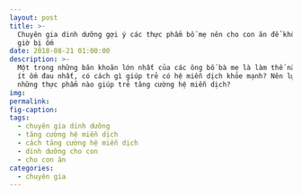 ```yaml
---
layout: post
title: >-
  Chuyên gia dinh dưỡng gợi ý các thực phẩm bố mẹ nên cho con ăn để không bao
  giờ bị ốm
date: 2018-08-21 01:00:00
description: >-
  Một trong những băn khoăn lớn nhất của các ông bố bà mẹ là làm thế nào để trẻ
  ít ốm đau nhất, có cách gì giúp trẻ có hệ miễn dịch khỏe mạnh? Nên lựa chọn
  những thực phẩm nào giúp trẻ tăng cường hệ miễn dịch?
img:
permalink:
fig-caption:
tags:
  - chuyên gia dinh dưỡng
  - tăng cường hệ miễn dịch
  - cách tăng cường hệ miễn dịch
  - dinh dưỡng cho con
  - cho con ăn
categories:
  - chuyên gia
---
```


